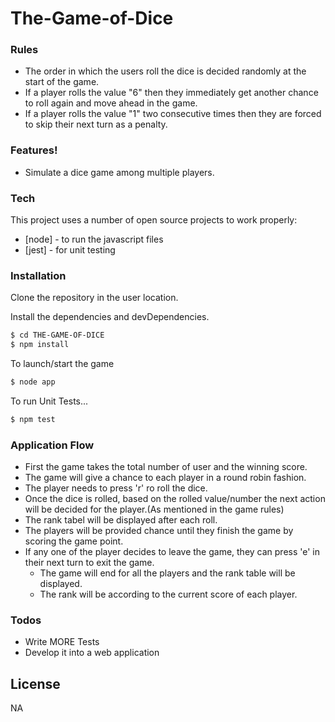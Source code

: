 # The-Game-of-Dice

### Rules

- The order in which the users roll the dice is decided randomly at the start of the game.
- If a player rolls the value "6" then they immediately get another chance to roll again and move ahead in the game.
- If a player rolls the value "1" two consecutive times then they are forced to skip their next turn as a penalty.

### Features!

  - Simulate a dice game among multiple players.

### Tech
This project uses a number of open source projects to work properly:

* [node] - to run the javascript files
* [jest] - for unit testing

### Installation

Clone the repository in the user location.

Install the dependencies and devDependencies.

```sh
$ cd THE-GAME-OF-DICE
$ npm install 
```

To launch/start the game

```sh
$ node app
```

To run Unit Tests...

```sh
$ npm test
```

### Application Flow

- First the game takes the total number of user and the winning score.
- The game will give a chance to each player in a round robin fashion.
- The player needs to press 'r' ro roll the dice.
- Once the dice is rolled, based on the rolled value/number the next action will be decided for the player.(As mentioned in the game rules)
- The rank tabel will be displayed after each roll.
- The players will be provided chance until they finish the game by scoring the game point.
- If any one of the player decides to leave the game, they can press 'e' in their next turn to exit the game. 
  - The game will end for all the players and the rank table will be displayed. 
  - The rank will be according to the current score of each player.

### Todos

 - Write MORE Tests
 - Develop it into a web application

License
----
NA
